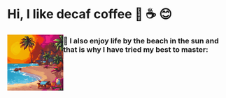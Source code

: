 # Hi, I like decaf coffee 👋 ☕️ 😊



<img align="left" src="pixel-art.png">

### 🌴 I also enjoy life by the beach in the sun and that is why I have tried my best to master:

<!--
**lneserl/lneserl** is a ✨ _special_ ✨ repository because its `README.md` (this file) appears on your GitHub profile.

Here are some ideas to get you started:

- 🔭 I’m currently working on ...
- 🌱 I’m currently learning ...
- 👯 I’m looking to collaborate on ...
- 🤔 I’m looking for help with ...
- 💬 Ask me about ...
- 📫 How to reach me: ...
- 😄 Pronouns: ...
- ⚡ Fun fact: ...
-->
